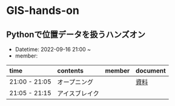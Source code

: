 # GIS-hands-on

## Pythonで位置データを扱うハンズオン

- Datetime: 2022-09-16 21:00 ~
- member: 

| time | contents| member | document |
|:--|:--|:--|:--|
| 21:00 - 21:05 | オープニング || [資料](https://scrapbox.io/hannari-python/hanpy-hands-on-202202) |
| 21:05 - 21:15 | アイスブレイク || |
